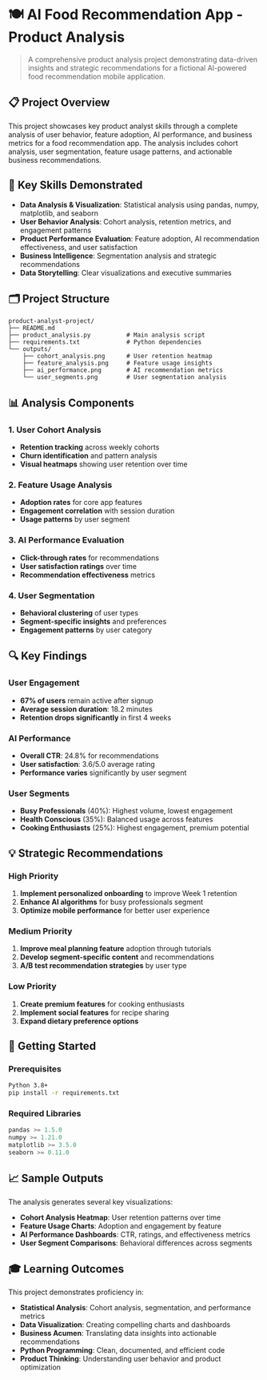 # 🍽️ AI Food Recommendation App - Product Analysis

> A comprehensive product analysis project demonstrating data-driven insights and strategic recommendations for a fictional AI-powered food recommendation mobile application.

## 📋 Project Overview

This project showcases key product analyst skills through a complete analysis of user behavior, feature adoption, AI performance, and business metrics for a food recommendation app. The analysis includes cohort analysis, user segmentation, feature usage patterns, and actionable business recommendations.

## 🎯 Key Skills Demonstrated

- **Data Analysis & Visualization**: Statistical analysis using pandas, numpy, matplotlib, and seaborn
- **User Behavior Analysis**: Cohort analysis, retention metrics, and engagement patterns
- **Product Performance Evaluation**: Feature adoption, AI recommendation effectiveness, and user satisfaction
- **Business Intelligence**: Segmentation analysis and strategic recommendations
- **Data Storytelling**: Clear visualizations and executive summaries

## 🗂️ Project Structure

```
product-analyst-project/
├── README.md
├── product_analysis.py          # Main analysis script
├── requirements.txt             # Python dependencies
└── outputs/
    ├── cohort_analysis.png      # User retention heatmap
    ├── feature_analysis.png     # Feature usage insights
    ├── ai_performance.png       # AI recommendation metrics
    └── user_segments.png        # User segmentation analysis
```

## 📊 Analysis Components

### 1. User Cohort Analysis
- **Retention tracking** across weekly cohorts
- **Churn identification** and pattern analysis
- **Visual heatmaps** showing user retention over time

### 2. Feature Usage Analysis
- **Adoption rates** for core app features
- **Engagement correlation** with session duration
- **Usage patterns** by user segment

### 3. AI Performance Evaluation
- **Click-through rates** for recommendations
- **User satisfaction ratings** over time
- **Recommendation effectiveness** metrics

### 4. User Segmentation
- **Behavioral clustering** of user types
- **Segment-specific insights** and preferences
- **Engagement patterns** by user category

## 🔍 Key Findings

### User Engagement
- **67% of users** remain active after signup
- **Average session duration**: 18.2 minutes
- **Retention drops significantly** in first 4 weeks

### AI Performance
- **Overall CTR**: 24.8% for recommendations
- **User satisfaction**: 3.6/5.0 average rating
- **Performance varies** significantly by user segment

### User Segments
- **Busy Professionals** (40%): Highest volume, lowest engagement
- **Health Conscious** (35%): Balanced usage across features
- **Cooking Enthusiasts** (25%): Highest engagement, premium potential

## 💡 Strategic Recommendations

### High Priority
1. **Implement personalized onboarding** to improve Week 1 retention
2. **Enhance AI algorithms** for busy professionals segment
3. **Optimize mobile performance** for better user experience

### Medium Priority
1. **Improve meal planning feature** adoption through tutorials
2. **Develop segment-specific content** and recommendations
3. **A/B test recommendation strategies** by user type

### Low Priority
1. **Create premium features** for cooking enthusiasts
2. **Implement social features** for recipe sharing
3. **Expand dietary preference options**

## 🚀 Getting Started

### Prerequisites
```bash
Python 3.8+
pip install -r requirements.txt
```

### Required Libraries
```python
pandas >= 1.5.0
numpy >= 1.21.0
matplotlib >= 3.5.0
seaborn >= 0.11.0
```

## 📈 Sample Outputs

The analysis generates several key visualizations:

- **Cohort Analysis Heatmap**: User retention patterns over time
- **Feature Usage Charts**: Adoption and engagement by feature
- **AI Performance Dashboards**: CTR, ratings, and effectiveness metrics
- **User Segment Comparisons**: Behavioral differences across segments

## 🎓 Learning Outcomes

This project demonstrates proficiency in:

- **Statistical Analysis**: Cohort analysis, segmentation, and performance metrics
- **Data Visualization**: Creating compelling charts and dashboards
- **Business Acumen**: Translating data insights into actionable recommendations
- **Python Programming**: Clean, documented, and efficient code
- **Product Thinking**: Understanding user behavior and product optimization
